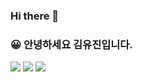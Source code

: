 ### Hi there 👋

<!--
**yujinn001/yujinn001** is a ✨ _special_ ✨ repository because its `README.md` (this file) appears on your GitHub profile.

Here are some ideas to get you started:

- 🔭 I’m currently working on ...
- 🌱 I’m currently learning ...
- 👯 I’m looking to collaborate on ...
- 🤔 I’m looking for help with ...
- 💬 Ask me about ...
- 📫 How to reach me: ...
- 😄 Pronouns: ...
- ⚡ Fun fact: ...
-->
### 😀 안녕하세요 김유진입니다.
<a href="#"><img src="https://img.shields.io/badge/Java-ff7f00?style=flat&logo=openjdk&logoColor=white"/></a>
<a href="#"><img src="https://img.shields.io/badge/Spring-6DB33F?style=flat&logo=Spring&logoColor=white"/></a>
<a href="#"><img src="https://img.shields.io/badge/Spring Boot-6DB33F?style=flat&logo=Spring Boot&logoColor=white"/></a>

<!-- 뱃지 만드는 법 -->
<!-- https://simpleicons.org -->
<!-- https://shields.io/ -->
<!-- https://img.shields.io/badge/[텍스트]-[색상 코드]?style=[로고 스타일]&logo=[로고 이름]&logoColor=[로고 색상] -->
